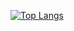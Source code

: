 [![Top Langs](https://github-readme-stats.vercel.app/api/top-langs/?username=Ramdambo&exclude_repo=pkgbuilds,rosdistro,thesis,dotfiles,StaticInFlowAnalysis)](https://github.com/anuraghazra/github-readme-stats)
